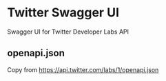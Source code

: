 # Twitter Swagger UI
Swagger UI for Twitter Developer Labs API

## openapi.json
Copy from https://api.twitter.com/labs/1/openapi.json
